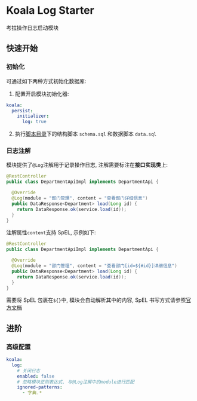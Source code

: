 # Koala Log Starter

考拉操作日志启动模块

## 快速开始

### 初始化

可通过如下两种方式初始化数据库:

1. 配置开启模块初始化器:

```yaml
koala:
  persist:
    initializer:
      log: true
```

2. 执行[脚本目录](../../koala-domains/koala-log/src/main/resources/database/log)下的结构脚本 `schema.sql` 和数据脚本 `data.sql`

### 日志注解

模块提供了`@Log`注解用于记录操作日志, 注解需要标注在**接口实现类**上:

```java
@RestController
public class DepartmentApiImpl implements DepartmentApi {

  @Override
  @Log(module = "部门管理", content = "查看部门详细信息")
  public DataResponse<Department> load(Long id) {
    return DataResponse.ok(service.load(id));
  }
}
```

注解属性`content`支持 SpEL, 示例如下:

```java
@RestController
public class DepartmentApiImpl implements DepartmentApi {

  @Override
  @Log(module = "部门管理", content = "查看部门[id=${#id}]详细信息")
  public DataResponse<Department> load(Long id) {
    return DataResponse.ok(service.load(id));
  }
}
```

需要将 SpEL 包裹在`${}`中, 模块会自动解析其中的内容, SpEL 书写方式请参照[官方文档](https://docs.spring.io/spring-framework/docs/current/reference/html/core.html#expressions)

## 进阶

### 高级配置

```yaml
koala:
  log:
    # 关闭日志
    enabled: false
    # 忽略模块正则表达式, 与@Log注解中的module进行匹配
    ignored-patterns:
      - 字典.*
```

